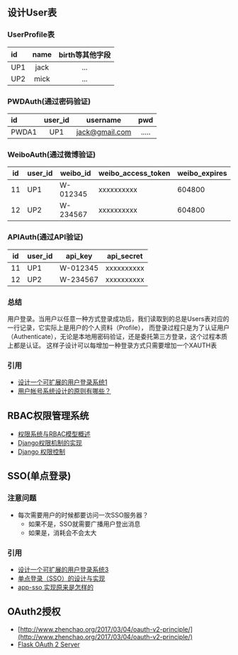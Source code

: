 ## 设计User表
### UserProfile表
| id| name | birth等其他字段 |
| :---------    | :----: |:----: |
| UP1 | jack | ...|
| UP2 | mick | ...|

### PWDAuth(通过密码验证)
|id|user_id|username|pwd|
| :--| :----: |:----: |:----: |
|PWDA1|UP1|jack@gmail.com|.....|

### WeiboAuth(通过微博验证)
|id | user_id | weibo_id | weibo_access_token | weibo_expires
|---|---------|----------|--------------------|---------------
|11 | UP1      | W-012345 | xxxxxxxxxx         | 604800
|12 | UP2      | W-234567 | xxxxxxxxxx         | 604800

### APIAuth(通过API验证)
|id | user_id | api_key | api_secret | 
|---|---------|----------|-----------|
|11 | UP1      | W-012345 | xxxxxxxxxx|
|12 | UP2      | W-234567 | xxxxxxxxxx|

### 总结
用户登录。当用户以任意一种方式登录成功后，我们读取到的总是Users表对应的一行记录，它实际上是用户的个人资料（Profile），
而登录过程只是为了认证用户（Authenticate），无论是本地用密码验证，还是委托第三方登录，这个过程本质上都是认证。
这样子设计可以每增加一种登录方式只需要增加一个XAUTH表

### 引用
- [设计一个可扩展的用户登录系统1](https://www.liaoxuefeng.com/article/001437480923144e567335658cc4015b38a595bb006aa51000)
- [用户帐号系统设计的原则有哪些？](https://www.zhihu.com/question/30362871)

## RBAC权限管理系统
- [权限系统与RBAC模型概述](http://blog.csdn.net/yangwenxue_admin/article/details/73936803)
- [Django权限机制的实现](https://www.jianshu.com/p/01126437e8a4)
- [Django 权限控制](http://blog.51reboot.com/python%E5%AD%A6%E4%B9%A0-django-%E6%9D%83%E9%99%90%E6%8E%A7%E5%88%B6/)

## SSO(单点登录)
### 注意问题
- 每次需要用户的时候都要访问一次SSO服务器？
  - 如果不是，SSO就需要广播用户登出消息
  - 如果是，消耗会不会太大

### 引用
- [设计一个可扩展的用户登录系统3](https://www.liaoxuefeng.com/article/00146129217054923f7784c57134669986a8875c10e135e000)
- [单点登录（SSO）的设计与实现](https://ken.io/note/sso-design-implement)
- [app-sso 实现原来是怎样的](https://www.zhihu.com/question/22992471/answer/65164090)

## OAuth2授权
- [http://www.zhenchao.org/2017/03/04/oauth-v2-principle/](http://www.zhenchao.org/2017/03/04/oauth-v2-principle/)
- [Flask OAuth 2 Server](https://docs.authlib.org/en/latest/flask/oauth2.html)
